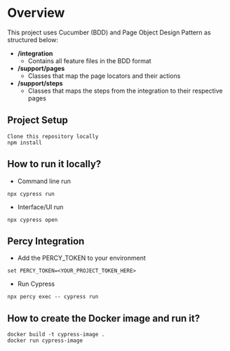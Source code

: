 # Overview
This project uses Cucumber (BDD) and Page Object Design Pattern as structured below:
- **/integration**
    - Contains all feature files in the BDD format
- **/support/pages**
	- Classes that map the page locators and their actions
- **/support/steps**
	- Classes that maps the steps from the integration to their respective pages


## Project Setup
```
Clone this repository locally
npm install
```

## How to run it locally?
- Command line run
```
npx cypress run
```

- Interface/UI run
```
npx cypress open
```

## Percy Integration
- Add the PERCY_TOKEN to your environment
```
set PERCY_TOKEN=<YOUR_PROJECT_TOKEN_HERE>
```

- Run Cypress
```
npx percy exec -- cypress run
```

## How to create the Docker image and run it?
```
docker build -t cypress-image .
docker run cypress-image
```
